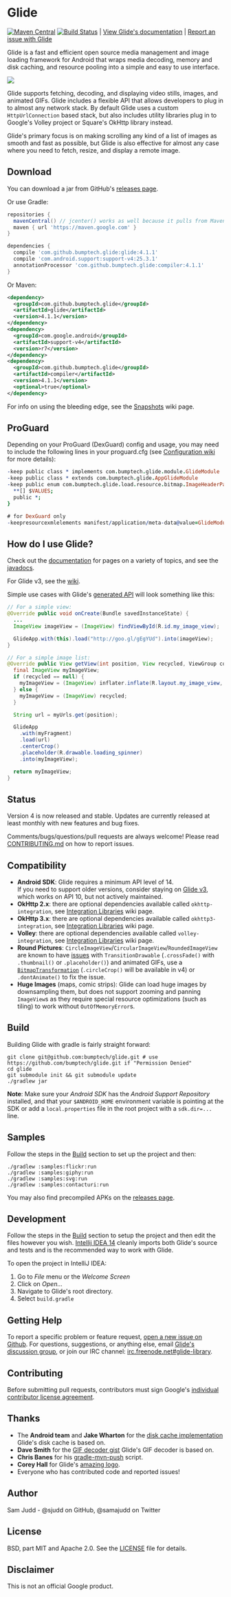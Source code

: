 Glide
=====

[![Maven Central](https://maven-badges.herokuapp.com/maven-central/com.github.bumptech.glide/glide/badge.svg)](https://maven-badges.herokuapp.com/maven-central/com.github.bumptech.glide/glide) [![Build Status](https://travis-ci.org/bumptech/glide.svg?branch=master)](https://travis-ci.org/bumptech/glide)
| [View Glide's documentation][20] | [Report an issue with Glide][5]

Glide is a fast and efficient open source media management and image loading framework for Android that wraps media
decoding, memory and disk caching, and resource pooling into a simple and easy to use interface.

![](static/glide_logo.png)

Glide supports fetching, decoding, and displaying video stills, images, and animated GIFs. Glide includes a flexible API
that allows developers to plug in to almost any network stack. By default Glide uses a custom `HttpUrlConnection` based
stack, but also includes utility libraries plug in to Google's Volley project or Square's OkHttp library instead.

Glide's primary focus is on making scrolling any kind of a list of images as smooth and fast as possible, but Glide is
also effective for almost any case where you need to fetch, resize, and display a remote image.

Download
--------
You can download a jar from GitHub's [releases page][1].

Or use Gradle:

```gradle
repositories {
  mavenCentral() // jcenter() works as well because it pulls from Maven Central
  maven { url 'https://maven.google.com' }
}

dependencies {
  compile 'com.github.bumptech.glide:glide:4.1.1'
  compile 'com.android.support:support-v4:25.3.1'
  annotationProcessor 'com.github.bumptech.glide:compiler:4.1.1'
}
```

Or Maven:

```xml
<dependency>
  <groupId>com.github.bumptech.glide</groupId>
  <artifactId>glide</artifactId>
  <version>4.1.1</version>
</dependency>
<dependency>
  <groupId>com.google.android</groupId>
  <artifactId>support-v4</artifactId>
  <version>r7</version>
</dependency>
<dependency>
  <groupId>com.github.bumptech.glide</groupId>
  <artifactId>compiler</artifactId>
  <version>4.1.1</version>
  <optional>true</optional>
</dependency>
```

For info on using the bleeding edge, see the [Snapshots][17] wiki page.

ProGuard
--------
Depending on your ProGuard (DexGuard) config and usage, you may need to include the following lines in your proguard.cfg (see [Configuration wiki](https://github.com/bumptech/glide/wiki/Configuration#keeping-a-glidemodule) for more details):

```pro
-keep public class * implements com.bumptech.glide.module.GlideModule
-keep public class * extends com.bumptech.glide.AppGlideModule
-keep public enum com.bumptech.glide.load.resource.bitmap.ImageHeaderParser$** {
  **[] $VALUES;
  public *;
}

# for DexGuard only
-keepresourcexmlelements manifest/application/meta-data@value=GlideModule
```

How do I use Glide?
-------------------
Check out the [documentation][20] for pages on a variety of topics, and see the [javadocs][3].

For Glide v3, see the [wiki][2].

Simple use cases with Glide's [generated API][21] will look something like this:

```java
// For a simple view:
@Override public void onCreate(Bundle savedInstanceState) {
  ...
  ImageView imageView = (ImageView) findViewById(R.id.my_image_view);

  GlideApp.with(this).load("http://goo.gl/gEgYUd").into(imageView);
}

// For a simple image list:
@Override public View getView(int position, View recycled, ViewGroup container) {
  final ImageView myImageView;
  if (recycled == null) {
    myImageView = (ImageView) inflater.inflate(R.layout.my_image_view, container, false);
  } else {
    myImageView = (ImageView) recycled;
  }

  String url = myUrls.get(position);

  GlideApp
    .with(myFragment)
    .load(url)
    .centerCrop()
    .placeholder(R.drawable.loading_spinner)
    .into(myImageView);

  return myImageView;
}
```

Status
------
Version 4 is now released and stable. Updates are currently released at least monthly with new features and bug fixes.

Comments/bugs/questions/pull requests are always welcome! Please read [CONTRIBUTING.md][5] on how to report issues.

Compatibility
-------------

 * **Android SDK**: Glide requires a minimum API level of 14.  
 If you need to support older versions, consider staying on [Glide v3][14], which works on API 10, but not actively maintained.
 * **OkHttp 2.x**: there are optional dependencies available called `okhttp-integration`, see [Integration Libraries][12] wiki page.
 * **OkHttp 3.x**: there are optional dependencies available called `okhttp3-integration`, see [Integration Libraries][12] wiki page.
 * **Volley**: there are optional dependencies available called `volley-integration`, see [Integration Libraries][12] wiki page.
 * **Round Pictures**: `CircleImageView`/`CircularImageView`/`RoundedImageView` are known to have [issues][18] with `TransitionDrawable` (`.crossFade()` with `.thumbnail()` or `.placeholder()`) and animated GIFs, use a [`BitmapTransformation`][19] (`.circleCrop()` will be available in v4) or `.dontAnimate()` to fix the issue.
 * **Huge Images** (maps, comic strips): Glide can load huge images by downsampling them, but does not support zooming and panning `ImageView`s as they require special resource optimizations (such as tiling) to work without `OutOfMemoryError`s.

Build
-----
Building Glide with gradle is fairly straight forward:

```shell
git clone git@github.com:bumptech/glide.git # use https://github.com/bumptech/glide.git if "Permission Denied"
cd glide
git submodule init && git submodule update
./gradlew jar
```

**Note**: Make sure your *Android SDK* has the *Android Support Repository* installed, and that your `$ANDROID_HOME` environment
variable is pointing at the SDK or add a `local.properties` file in the root project with a `sdk.dir=...` line.

Samples
-------
Follow the steps in the [Build](#build) section to set up the project and then:

```shell
./gradlew :samples:flickr:run
./gradlew :samples:giphy:run
./gradlew :samples:svg:run
./gradlew :samples:contacturi:run
```
You may also find precompiled APKs on the [releases page][1].

Development
-----------
Follow the steps in the [Build](#build) section to setup the project and then edit the files however you wish.
[Intellij IDEA 14][4] cleanly imports both Glide's source and tests and is the recommended way to work with Glide.

To open the project in IntelliJ IDEA:

1. Go to *File* menu or the *Welcome Screen*
2. Click on *Open...*
3. Navigate to Glide's root directory.
4. Select `build.gradle`

Getting Help
------------
To report a specific problem or feature request, [open a new issue on Github][5]. For questions, suggestions, or
anything else, email [Glide's discussion group][6], or join our IRC channel: [irc.freenode.net#glide-library][13].

Contributing
------------
Before submitting pull requests, contributors must sign Google's [individual contributor license agreement][7].

Thanks
------
* The **Android team** and **Jake Wharton** for the [disk cache implementation][8] Glide's disk cache is based on.
* **Dave Smith** for the [GIF decoder gist][9] Glide's GIF decoder is based on.
* **Chris Banes** for his [gradle-mvn-push][10] script.
* **Corey Hall** for Glide's [amazing logo][11].
* Everyone who has contributed code and reported issues!

Author
------
Sam Judd - @sjudd on GitHub, @samajudd on Twitter

License
-------
BSD, part MIT and Apache 2.0. See the [LICENSE][16] file for details.

Disclaimer
---------
This is not an official Google product.

[1]: https://github.com/bumptech/glide/releases
[2]: https://github.com/bumptech/glide/wiki
[3]: http://bumptech.github.io/glide/ref/javadocs.html
[4]: https://www.jetbrains.com/idea/download/
[5]: https://github.com/bumptech/glide/blob/master/CONTRIBUTING.md
[6]: https://groups.google.com/forum/#!forum/glidelibrary
[7]: https://developers.google.com/open-source/cla/individual
[8]: https://github.com/JakeWharton/DiskLruCache
[9]: https://gist.github.com/devunwired/4479231
[10]: https://github.com/chrisbanes/gradle-mvn-push
[11]: static/glide_logo.png
[12]: https://github.com/bumptech/glide/wiki/Integration-Libraries
[13]: http://webchat.freenode.net/?channels=glide-library
[14]: https://github.com/bumptech/glide/tree/3.0
[15]: https://github.com/bumptech/glide/tree/master
[16]: https://github.com/bumptech/glide/blob/master/LICENSE
[17]: https://github.com/bumptech/glide/wiki/Snapshots
[18]: https://github.com/bumptech/glide/issues?q=is%3Aissue+CircleImageView+OR+CircularImageView+OR+RoundedImageView
[19]: https://github.com/wasabeef/glide-transformations
[20]: http://bumptech.github.io/glide/
[21]: http://bumptech.github.io/glide/doc/generatedapi.html
